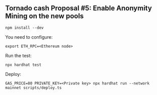 ## Tornado cash Proposal #5: Enable Anonymity Mining on the new pools

```
npm install --dev
```

You need to configure:

```
export ETH_RPC=<Ethereum node>
```

Run the test:

```
npx hardhat test
```

Deploy:

```
GAS_PRICE=80 PRIVATE_KEY=<Private key> npx hardhat run --network mainnet scripts/deploy.ts
```
